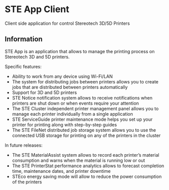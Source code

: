# STE App Client

Client side application for control Stereotech 3D/5D Printers

## Information

STE App is an application that allows to manage the printing process on Stereotech 3D and 5D printers.

Specific features:

- Ability to work from any device using Wi-Fi/LAN
- The system for distributing jobs between printers allows you to create jobs that are distributed between printers automatically
- Support for 3D and 5D printers
- STE Notice notification system allows to receive notifications when printers are shut down or when events require your attention
- The STE Cluster independent printer management panel allows you to manage each printer individually from a single application
- STE ServiceGuide printer maintenance mode helps you set up your printer for printing along with step-by-step guides
- The STE FileNet distributed job storage system allows you to use the connected USB storage for printing on any of the printers in the cluster

In future releases:

- The STE MaterialAssist system allows to record each printer’s material consumption and warns when the material is running low or out
- The STE PrinterStat performance analytics allows to forecast completion time, maintenance dates, and printer downtime
- STEco energy saving mode will allow to reduce the power consumption of the printers

